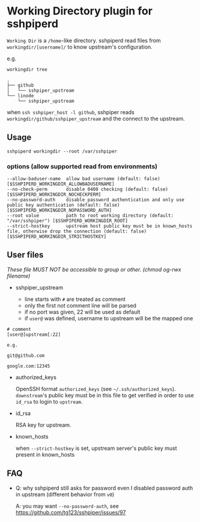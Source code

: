 # Working Directory plugin for sshpiperd

`Working Dir` is a `/home`-like directory. 
sshpiperd read files from `workingdir/[username]/` to know upstream's configuration.

e.g.

```
workingdir tree

.
├── github
│   └── sshpiper_upstream
└── linode
    └── sshpiper_upstream
```

when `ssh sshpiper_host -l github`, 
sshpiper reads `workingdir/github/sshpiper_upstream` and the connect to the upstream. 

## Usage

```
sshpiperd workingdir --root /var/sshpiper
```

### options (allow supported read from environments)

```
--allow-baduser-name  allow bad username (default: false) [$SSHPIPERD_WORKINGDIR_ALLOWBADUSERNAME]
--no-check-perm       disable 0400 checking (default: false) [$SSHPIPERD_WORKINGDIR_NOCHECKPERM]
--no-password-auth    disable password authentication and only use public key authentication (default: false) [$SSHPIPERD_WORKINGDIR_NOPASSWORD_AUTH]
--root value          path to root working directory (default: "/var/sshpiper") [$SSHPIPERD_WORKINGDIR_ROOT]
--strict-hostkey      upstream host public key must be in known_hosts file, otherwise drop the connection (default: false) [$SSHPIPERD_WORKINGDIR_STRICTHOSTKEY]
```

## User files

*These file MUST NOT be accessible to group or other. (chmod og-rwx filename)*

 * sshpiper_upstream

    * line starts with `#` are treated as comment
    * only the first not comment line will be parsed
    * if no port was given, 22 will be used as default
    * if `user@` was defined, username to upstream will be the mapped one

```
# comment
[user@]upstream[:22]
```
    
```
e.g. 

git@github.com

google.com:12345

```

 * authorized_keys
  
   OpenSSH format `authorized_keys` (see `~/.ssh/authorized_keys`). `downstream`'s public key must be in this file to get verified in order to use `id_rsa` to login to `upstream`. 

 * id_rsa
 
   RSA key for upstream.
   
 * known_hosts
 
   when `--strict-hostkey` is set, upstream server's public key must present in known_hosts
   
## FAQ
 * Q: why sshpiperd still asks for password even I disabled password auth in upstream (different behavior from `v0`)
   
   A: you may want `--no-password-auth`, see <https://github.com/tg123/sshpiper/issues/97>

